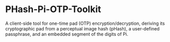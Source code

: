 # PHash-Pi-OTP-Toolkit
A client-side tool for one-time pad (OTP) encryption/decryption, deriving its cryptographic pad from a perceptual image hash (pHash), a user-defined passphrase, and an embedded segment of the digits of Pi.
